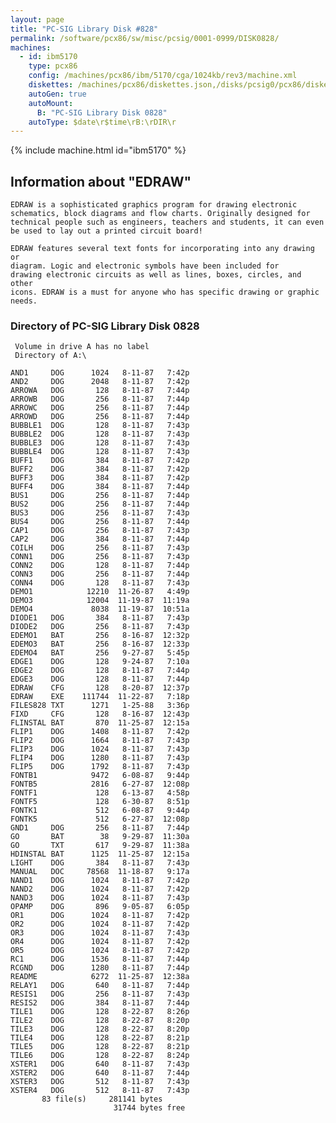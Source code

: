 ```yaml
---
layout: page
title: "PC-SIG Library Disk #828"
permalink: /software/pcx86/sw/misc/pcsig/0001-0999/DISK0828/
machines:
  - id: ibm5170
    type: pcx86
    config: /machines/pcx86/ibm/5170/cga/1024kb/rev3/machine.xml
    diskettes: /machines/pcx86/diskettes.json,/disks/pcsig0/pcx86/diskettes.json
    autoGen: true
    autoMount:
      B: "PC-SIG Library Disk 0828"
    autoType: $date\r$time\rB:\rDIR\r
---
```


{% include machine.html id="ibm5170" %}

## Information about "EDRAW"

    EDRAW is a sophisticated graphics program for drawing electronic
    schematics, block diagrams and flow charts. Originally designed for
    technical people such as engineers, teachers and students, it can even
    be used to lay out a printed circuit board!
    
    EDRAW features several text fonts for incorporating into any drawing or
    diagram. Logic and electronic symbols have been included for
    drawing electronic circuits as well as lines, boxes, circles, and other
    icons. EDRAW is a must for anyone who has specific drawing or graphic
    needs.

### Directory of PC-SIG Library Disk 0828

     Volume in drive A has no label
     Directory of A:\

    AND1     DOG      1024   8-11-87   7:42p
    AND2     DOG      2048   8-11-87   7:42p
    ARROWA   DOG       128   8-11-87   7:44p
    ARROWB   DOG       256   8-11-87   7:44p
    ARROWC   DOG       256   8-11-87   7:44p
    ARROWD   DOG       256   8-11-87   7:44p
    BUBBLE1  DOG       128   8-11-87   7:43p
    BUBBLE2  DOG       128   8-11-87   7:43p
    BUBBLE3  DOG       128   8-11-87   7:43p
    BUBBLE4  DOG       128   8-11-87   7:43p
    BUFF1    DOG       384   8-11-87   7:42p
    BUFF2    DOG       384   8-11-87   7:42p
    BUFF3    DOG       384   8-11-87   7:42p
    BUFF4    DOG       384   8-11-87   7:44p
    BUS1     DOG       256   8-11-87   7:44p
    BUS2     DOG       256   8-11-87   7:44p
    BUS3     DOG       256   8-11-87   7:43p
    BUS4     DOG       256   8-11-87   7:44p
    CAP1     DOG       256   8-11-87   7:43p
    CAP2     DOG       384   8-11-87   7:44p
    COILH    DOG       256   8-11-87   7:43p
    CONN1    DOG       256   8-11-87   7:43p
    CONN2    DOG       128   8-11-87   7:44p
    CONN3    DOG       256   8-11-87   7:44p
    CONN4    DOG       128   8-11-87   7:43p
    DEMO1            12210  11-26-87   4:49p
    DEMO3            12004  11-19-87  11:19a
    DEMO4             8038  11-19-87  10:51a
    DIODE1   DOG       384   8-11-87   7:43p
    DIODE2   DOG       256   8-11-87   7:43p
    EDEMO1   BAT       256   8-16-87  12:32p
    EDEMO3   BAT       256   8-16-87  12:33p
    EDEMO4   BAT       256   9-27-87   5:45p
    EDGE1    DOG       128   9-24-87   7:10a
    EDGE2    DOG       128   8-11-87   7:44p
    EDGE3    DOG       128   8-11-87   7:44p
    EDRAW    CFG       128   8-20-87  12:37p
    EDRAW    EXE    111744  11-22-87   7:18p
    FILES828 TXT      1271   1-25-88   3:36p
    FIXD     CFG       128   8-16-87  12:43p
    FLINSTAL BAT       870  11-25-87  12:15a
    FLIP1    DOG      1408   8-11-87   7:42p
    FLIP2    DOG      1664   8-11-87   7:43p
    FLIP3    DOG      1024   8-11-87   7:43p
    FLIP4    DOG      1280   8-11-87   7:43p
    FLIP5    DOG      1792   8-11-87   7:43p
    FONTB1            9472   6-08-87   9:44p
    FONTB5            2816   6-27-87  12:08p
    FONTF1             128   6-13-87   4:58p
    FONTF5             128   6-30-87   8:51p
    FONTK1             512   6-08-87   9:44p
    FONTK5             512   6-27-87  12:08p
    GND1     DOG       256   8-11-87   7:44p
    GO       BAT        38   9-29-87  11:30a
    GO       TXT       617   9-29-87  11:38a
    HDINSTAL BAT      1125  11-25-87  12:15a
    LIGHT    DOG       384   8-11-87   7:43p
    MANUAL   DOC     78568  11-18-87   9:17a
    NAND1    DOG      1024   8-11-87   7:42p
    NAND2    DOG      1024   8-11-87   7:42p
    NAND3    DOG      1024   8-11-87   7:43p
    OPAMP    DOG       896   9-05-87   6:05p
    OR1      DOG      1024   8-11-87   7:42p
    OR2      DOG      1024   8-11-87   7:42p
    OR3      DOG      1024   8-11-87   7:43p
    OR4      DOG      1024   8-11-87   7:42p
    OR5      DOG      1024   8-11-87   7:42p
    RC1      DOG      1536   8-11-87   7:44p
    RCGND    DOG      1280   8-11-87   7:44p
    README            6272  11-25-87  12:38a
    RELAY1   DOG       640   8-11-87   7:44p
    RESIS1   DOG       256   8-11-87   7:43p
    RESIS2   DOG       384   8-11-87   7:44p
    TILE1    DOG       128   8-22-87   8:26p
    TILE2    DOG       128   8-22-87   8:20p
    TILE3    DOG       128   8-22-87   8:20p
    TILE4    DOG       128   8-22-87   8:21p
    TILE5    DOG       128   8-22-87   8:21p
    TILE6    DOG       128   8-22-87   8:24p
    XSTER1   DOG       640   8-11-87   7:43p
    XSTER2   DOG       640   8-11-87   7:44p
    XSTER3   DOG       512   8-11-87   7:43p
    XSTER4   DOG       512   8-11-87   7:43p
           83 file(s)     281141 bytes
                           31744 bytes free
